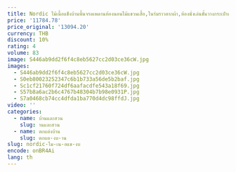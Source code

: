 ```yaml
---
title: Nordic ไม้เนื้อแข็งบ้านพื้นจรดเพดานห้องนอนไม้แขวนเสื้อ,ในร่มราวตากผ้า,ห้องนั่งเล่นชั้นวางกระเป๋าขนาดเล็ก
price: '11784.78'
price_original: '13094.20'
currency: THB
discount: 10%
rating: 4
volume: 83
image: S446ab9dd2f6f4c8eb5627cc2d03ce36cW.jpg
images:
  - S446ab9dd2f6f4c8eb5627cc2d03ce36cW.jpg
  - S0eb80023252347c6b1b733a56de5b2baf.jpg
  - Sc1cf21760f724df6aafacdfe543a18f69.jpg
  - S57b8a6ac2b6c4767b48304b7b98e0931P.jpg
  - S7a0468cb74cc4dfda1ba770d4dc98ffdJ.jpg
video: ''
categories:
  - name: บ้านและสวน
    slug: านและสวน
  - name: ตกแต่งบ้าน
    slug: ตกแต-งบ-าน
slug: nordic-ไม-เน-อแข-งบ
encode: onBR4Ai
lang: th
---
```

  